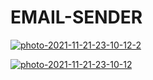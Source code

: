 # EMAIL-SENDER

<a href="https://ibb.co/Dbfw8Hz"><img src="https://i.ibb.co/YWBfyFP/photo-2021-11-21-23-10-12-2.jpg" alt="photo-2021-11-21-23-10-12-2" border="0"></a>

<a href="https://ibb.co/mBHq4wN"><img src="https://i.ibb.co/pP3zd8h/photo-2021-11-21-23-10-12.jpg" alt="photo-2021-11-21-23-10-12" border="0"></a>
